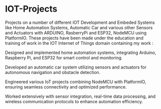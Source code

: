 # IOT-Projects

Projects on a number of different IOT Development and Embeded Systems like Home Automation Systems, Automatic Car and various other Sensors and Actuators with ARDUINO, RasberryPi and ESP32, NodeMCU using PlatformIO.
These projects have been made under the education and training of work in the IOT Internet of Things domain containing my work :

Designed and implemented home automation systems, integrating Arduino, Raspberry Pi, and ESP32 for smart control and monitoring.

Developed an automatic car system utilizing sensors and actuators for autonomous navigation and obstacle detection.

Engineered various IoT projects combining NodeMCU with PlatformIO, ensuring seamless connectivity and optimized performance.

Worked extensively with sensor integration, real-time data processing, and wireless communication protocols to enhance automation efficiency.
